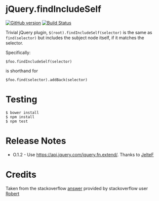 # jQuery.findIncludeSelf

[![GitHub version](https://badge.fury.io/gh/ronen%2Fjquery.findIncludeSelf.png)](http://badge.fury.io/gh/ronen%2FfindIncludeSelf)
[![Build Status](https://travis-ci.org/ronen/jquery.findIncludeSelf.svg)](https://travis-ci.org/ronen/jquery.findIncludeSelf)

Trivial jQuery plugin, `$(root).findIncludeSelf(selector)` is the same as `find(selector)` but includes the subject node itself, if it matches the selector.

Specifically:

    $foo.findIncludeSelf(selector)
    
is shorthand for

    $foo.find(selector).addBack(selector)

# Testing

```
$ bower install
$ npm install
$ npm test
```

# Release Notes
* O.1.2 - Use https://api.jquery.com/jquery.fn.extend/.  Thanks to [JelteF](https://github.com/JelteF)

# Credits

Taken from the stackoverflow [answer](http://stackoverflow.com/a/17538213/1056941) provided by stackoverflow user [Robert](http://stackoverflow.com/users/149097/robert)
